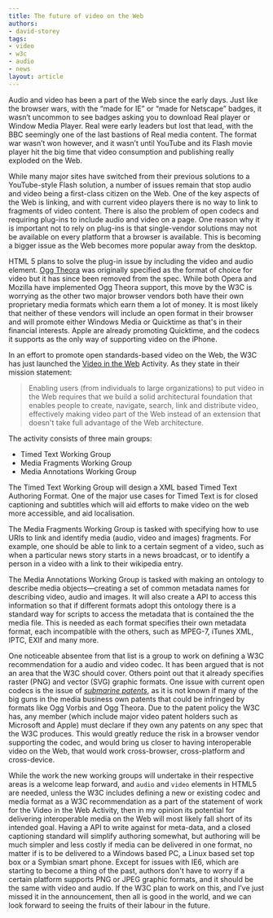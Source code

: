 ```yaml
---
title: The future of video on the Web
authors:
- david-storey
tags:
- video
- w3c
- audio
- news
layout: article
---
```

<p>Audio and video has been a part of the Web since the early days.  Just like the browser wars, with the <q>made for IE</q> or <q>made for Netscape</q> badges, it wasn’t uncommon to see badges asking you to download Real player or Window Media Player.  Real were early leaders but lost that lead, with the BBC seemingly one of the last bastions of Real media content.  The format war wasn’t won however, and it wasn’t until YouTube and its Flash movie  player hit the big time that video consumption and publishing really exploded on the Web.</p>

<p>While many major sites have switched from their previous solutions to a YouTube-style Flash solution, a number of issues remain that stop audio and video being a first-class citizen on the Web.  One of the key aspects of the Web is linking, and with current video players there is no way to link to fragments of video content.  There is also the problem of open codecs and requiring plug-ins to include audio and video on a page.  One reason why it is important not to rely on plug-ins is that single-vendor solutions may not be available on every platform that a browser is available.  This is becoming a bigger issue as the Web becomes more popular away from the desktop.</p>

<p>HTML 5 plans to solve the plug-in issue by including the video and audio element.  <a href="http://www.theora.org/">Ogg Theora</a> was originally specified as the format of choice for video  but it has since been removed from the spec.  While both Opera and Mozilla have implemented Ogg Theora support, this move by the W3C is worrying as the other two major browser vendors both have their own proprietary media formats  which earn them a lot of money.  It is most likely that neither of these vendors will include an open format in their browser and will promote either Windows Media or Quicktime as that&#39;s in their financial interests.  Apple are already promoting Quicktime, and the codecs it supports as the only way of supporting video on the iPhone.</p>

<p>In an effort to promote open standards-based video on the Web, the W3C has just launched the <a href="http://www.w3.org/2008/WebVideo/">Video in the Web</a> Activity.  As they state in their mission statement:</p>

<blockquote cite="http://www.w3.org/2008/WebVideo/"><p>Enabling users (from individuals to large organizations) to put video in the Web requires that we build a solid architectural foundation that enables people to create, navigate, search, link and distribute video, effectively making video part of the Web instead of an extension that doesn&#39;t take full advantage of the Web architecture.</p></blockquote>

<p>The activity consists of three main groups:</p>

<ul>
<li>Timed Text Working Group</li>
<li>Media Fragments Working Group</li>
<li>Media Annotations Working Group</li>
</ul>

<p>The Timed Text Working Group will design a <abbr>XML</abbr> based Timed Text Authoring Format.  One of the major use cases for Timed Text is for closed captioning and subtitles  which will aid efforts to make video on the web more accessible, and aid localisation.</p>

<p>The Media Fragments Working Group is tasked with specifying how to use <abbr>URI</abbr>s to link and identify media (audio, video and images) fragments.  For example, one should be able to link to a certain segment of a video, such as when a particular news story starts in a news broadcast, or to identify a person in a video with a link to their wikipedia entry.</p>

<p>The Media Annotations Working Group is tasked with making an ontology to describe media objects—creating a set of common metadata names for describing video, audio and images.  It will also create a <abbr>API</abbr> to access this information  so that if different formats adopt this ontology   there is a standard way for scripts to access the metadata that is contained the the media file.  This is needed as each format specifies their own metadata format, each incompatible with the others, such as <abbr>MPEG</abbr>-7, iTunes <abbr>XML</abbr>, <abbr>IPTC</abbr>, <abbr>EXIf</abbr> and many more.</p>

<p>One noticeable absentee  from that list is a group to work on defining a W3C recommendation for a audio and video codec.  It has been argued that is not an area that the W3C should cover. Others point out that it already specifies  raster (PNG) and vector (SVG) graphic formats.  One issue with current open codecs is the issue of <a href="http://en.wikipedia.org/wiki/Submarine_patent"><dfn title="an informal term for a patent first published and granted long after the initial application was filed. In analogy to a submarine, its presence is unknown to the public; it stays under water, i.e., unpublished, for long periods, then emerges, i.e., granted and published, and surprises the relevant market.">submarine patents</dfn></a>, as it is not known if many of the big guns in the media business own patents that could be infringed by formats like Ogg Vorbis and Ogg Theora.  Due to the patent policy the <abbr>W3C</abbr> has, any member (which include major video patent holders such as Microsoft and Apple) must declare if they own any patents on any spec that the <abbr>W3C</abbr> produces.  This would greatly reduce the risk in a browser vendor supporting the codec, and would bring us closer to having interoperable video on the Web, that would work cross-browser, cross-platform and cross-device.</p>

<p>While the work the new working groups will undertake in their respective areas is a welcome leap forward, and <code>audio</code> and <code>video</code> elements in <abbr>HTML5</abbr> are needed, unless the W3C includes defining a new or existing codec and media format as a W3C recommendation as a part of the statement of work for the Video in the Web Activity, then in my opinion its potential for delivering interoperable media on the Web will most likely fall short of its intended goal.  Having a API to write against for meta-data, and a closed captioning standard will simplify authoring somewhat, but authoring will be much simpler and less costly if media can be delivered in one format, no matter if is to be delivered to a Windows based PC, a Linux based set top box or a Symbian smart phone.  Except for issues with IE6, which are starting to become a thing of the past, authors don&#39;t have to worry if a certain platform supports <abbr>PNG</abbr> or <abbr>JPEG</abbr> graphic formats, and it should be the same with video and audio.  If the W3C plan to work on this, and I’ve just missed it in the announcement, then all is good in the world, and we can look forward to seeing the fruits of their labour in the future.</p>
